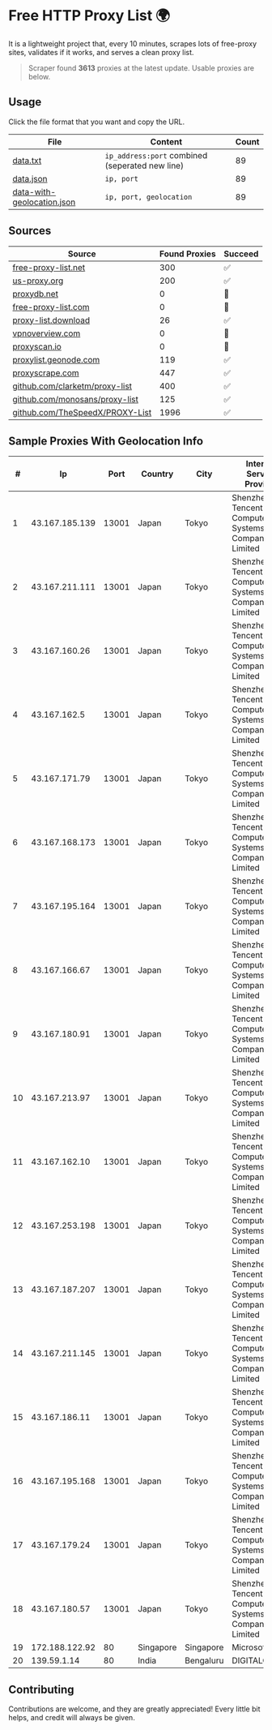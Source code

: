 
# Free HTTP Proxy List 🌍

It is a lightweight project that, every 10 minutes, scrapes lots of free-proxy sites, validates if it works, and serves a clean proxy list.


> Scraper found **3613** proxies at the latest update. Usable proxies are below.

## Usage

Click the file format that you want and copy the URL.


|File|Content|Count|
|----|-------|-----|
|[data.txt](https://raw.githubusercontent.com/themiralay/Proxy-List-World/master/data.txt)|`ip_address:port` combined (seperated new line)|89|
|[data.json](https://raw.githubusercontent.com/themiralay/Proxy-List-World/master/data.json)|`ip, port`|89|
|[data-with-geolocation.json](https://raw.githubusercontent.com/themiralay/Proxy-List-World/master/data-with-geolocation.json)|`ip, port, geolocation`|89|

## Sources

|Source|Found Proxies|Succeed|
|------|-------------|-------|
|[free-proxy-list.net](https://free-proxy-list.net)|300|✅|
|[us-proxy.org](https://www.us-proxy.org)|200|✅|
|[proxydb.net](http://proxydb.net)|0|🚫|
|[free-proxy-list.com](https://free-proxy-list.com/?page=&port=&type%5B%5D=http&type%5B%5D=https&up_time=0&search=Search)|0|🚫|
|[proxy-list.download](https://www.proxy-list.download/HTTP)|26|✅|
|[vpnoverview.com](https://vpnoverview.com/privacy/anonymous-browsing/free-proxy-servers)|0|🚫|
|[proxyscan.io](https://www.proxyscan.io)|0|🚫|
|[proxylist.geonode.com](https://proxylist.geonode.com/api/proxy-list?limit=300&page=1&sort_by=lastChecked&sort_type=desc&protocols=http,https)|119|✅|
|[proxyscrape.com](https://api.proxyscrape.com/v2/?request=displayproxies&protocol=http&timeout=10000&country=all&ssl=all&anonymity=all)|447|✅|
|[github.com/clarketm/proxy-list](https://raw.githubusercontent.com/clarketm/proxy-list/master/proxy-list-raw.txt)|400|✅|
|[github.com/monosans/proxy-list](https://raw.githubusercontent.com/monosans/proxy-list/main/proxies/http.txt)|125|✅|
|[github.com/TheSpeedX/PROXY-List](https://raw.githubusercontent.com/TheSpeedX/PROXY-List/master/http.txt)|1996|✅|


## Sample Proxies With Geolocation Info

|#|Ip|Port|Country|City|Internet Service Provider|
|-|--|----|-------|----|-------------------------|
|1|43.167.185.139|13001|Japan|Tokyo|Shenzhen Tencent Computer Systems Company Limited|
|2|43.167.211.111|13001|Japan|Tokyo|Shenzhen Tencent Computer Systems Company Limited|
|3|43.167.160.26|13001|Japan|Tokyo|Shenzhen Tencent Computer Systems Company Limited|
|4|43.167.162.5|13001|Japan|Tokyo|Shenzhen Tencent Computer Systems Company Limited|
|5|43.167.171.79|13001|Japan|Tokyo|Shenzhen Tencent Computer Systems Company Limited|
|6|43.167.168.173|13001|Japan|Tokyo|Shenzhen Tencent Computer Systems Company Limited|
|7|43.167.195.164|13001|Japan|Tokyo|Shenzhen Tencent Computer Systems Company Limited|
|8|43.167.166.67|13001|Japan|Tokyo|Shenzhen Tencent Computer Systems Company Limited|
|9|43.167.180.91|13001|Japan|Tokyo|Shenzhen Tencent Computer Systems Company Limited|
|10|43.167.213.97|13001|Japan|Tokyo|Shenzhen Tencent Computer Systems Company Limited|
|11|43.167.162.10|13001|Japan|Tokyo|Shenzhen Tencent Computer Systems Company Limited|
|12|43.167.253.198|13001|Japan|Tokyo|Shenzhen Tencent Computer Systems Company Limited|
|13|43.167.187.207|13001|Japan|Tokyo|Shenzhen Tencent Computer Systems Company Limited|
|14|43.167.211.145|13001|Japan|Tokyo|Shenzhen Tencent Computer Systems Company Limited|
|15|43.167.186.11|13001|Japan|Tokyo|Shenzhen Tencent Computer Systems Company Limited|
|16|43.167.195.168|13001|Japan|Tokyo|Shenzhen Tencent Computer Systems Company Limited|
|17|43.167.179.24|13001|Japan|Tokyo|Shenzhen Tencent Computer Systems Company Limited|
|18|43.167.180.57|13001|Japan|Tokyo|Shenzhen Tencent Computer Systems Company Limited|
|19|172.188.122.92|80|Singapore|Singapore|Microsoft|
|20|139.59.1.14|80|India|Bengaluru|DIGITALOCEAN|



## Contributing

Contributions are welcome, and they are greatly appreciated! Every
little bit helps, and credit will always be given.

